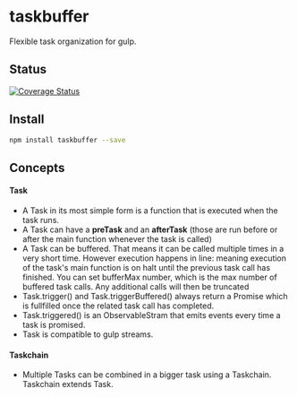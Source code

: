 # taskbuffer
Flexible task organization for gulp.

## Status
[![Coverage Status](https://coveralls.io/repos/github/pushrocks/taskbuffer/badge.svg?branch=master)](https://coveralls.io/github/pushrocks/taskbuffer?branch=master)

## Install

```sh
npm install taskbuffer --save
```

## Concepts 

#### Task
* A Task in its most simple form is a function that is executed when the task runs.
* A Task can have a **preTask** and an **afterTask**
  (those are run before or after the main function whenever the task is called)
* A Task can be buffered.
  That means it can be called multiple times in a very short time.
  However execution happens in line:
  meaning execution of the task's main function is on halt until the previous task call has finished.
  You can set bufferMax number, which is the max number of buffered task calls.
  Any additional calls will then be truncated
* Task.trigger() and Task.triggerBuffered() always return a Promise
  which is fullfilled once the related task call has completed.
* Task.triggered() is an ObservableStram that emits events every time a task is promised.
* Task is compatible to gulp streams.

#### Taskchain
* Multiple Tasks can be combined in a bigger task using a Taskchain. Taskchain extends Task.

